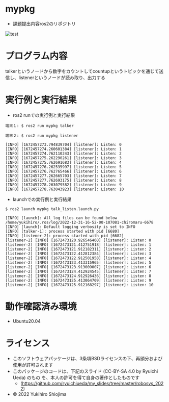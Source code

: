 # mypkg
* 課題提出内容ros2のリポジトリ

![test](https://github.com/yukihiroshiojima/mypkg/actions/workflows/test.yml/badge.svg)


# プログラム内容

talkerというノードから数字をカウントしてcountupというトピックを通じて送信し、listenerというノードが読み取り、出力する


# 実行例と実行結果

* ros2 runでの実行例と実行結果

```
端末１: $ ros2 run mypkg talker
```

```
端末２: $ ros2 run mypkg listener
```

```
[INFO] [1672457273.794839704] [listener]: Listen: 0
[INFO] [1672457274.260601384] [listener]: Listen: 1
[INFO] [1672457274.762110243] [listener]: Listen: 2
[INFO] [1672457275.262290261] [listener]: Listen: 3
[INFO] [1672457275.762691683] [listener]: Listen: 4
[INFO] [1672457276.262535997] [listener]: Listen: 5
[INFO] [1672457276.762765466] [listener]: Listen: 6
[INFO] [1672457277.262665703] [listener]: Listen: 7
[INFO] [1672457277.762693175] [listener]: Listen: 8
[INFO] [1672457278.263079582] [listener]: Listen: 9
[INFO] [1672457278.763043923] [listener]: Listen: 10
```

* launchでの実行例と実行結果

```
$ ros2 launch mypkg talk_listen.launch.py
```

```
[INFO] [launch]: All log files can be found below /home/yukihiro/.ros/log/2022-12-31-16-52-00-107081-chiromaru-6678
[INFO] [launch]: Default logging verbosity is set to INFO
[INFO] [talker-1]: process started with pid [6680]
[INFO] [listener-2]: process started with pid [6682]
[listener-2] [INFO] [1672473120.926546460] [listener]: Listen: 0
[listener-2] [INFO] [1672473121.412751918] [listener]: Listen: 1
[listener-2] [INFO] [1672473121.912182311] [listener]: Listen: 2
[listener-2] [INFO] [1672473122.412812384] [listener]: Listen: 3
[listener-2] [INFO] [1672473122.912501958] [listener]: Listen: 4
[listener-2] [INFO] [1672473123.413315965] [listener]: Listen: 5
[listener-2] [INFO] [1672473123.913009007] [listener]: Listen: 6
[listener-2] [INFO] [1672473124.412924545] [listener]: Listen: 7
[listener-2] [INFO] [1672473124.912926436] [listener]: Listen: 8
[listener-2] [INFO] [1672473125.413064709] [listener]: Listen: 9
[listener-2] [INFO] [1672473125.912168297] [listener]: Listen: 10
```


# 動作確認済み環境

* Ubuntu20.04


# ライセンス

* このソフトウェアパッケージは、3条項BSDライセンスの下、再頒分および使用が許可されます
* このパッケージのコードは、下記のスライド (CC-BY-SA 4.0 by Ryuichi Ueda) のもの
を、本人の許可を得て自身の著作としたものです
   * (https://github.com/ryuichiueda/my_slides/tree/master/robosys_2022)
* © 2022 Yukihiro Shiojima



















































